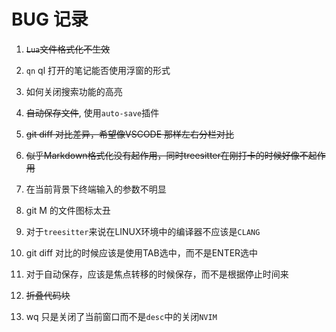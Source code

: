 # BUG 记录

1. ~~`Lua`文件格式化不生效~~

2. `qn` <leader>ql 打开的笔记能否使用浮窗的形式

3. 如何关闭搜索功能的高亮

4. ~~自动保存文件~~, 使用`auto-save`插件

5. ~~git diff 对比差异，希望像VSCODE 那样左右分栏对比~~

6. ~~似乎Markdown格式化没有起作用，同时treesitter在刚打卡的时候好像不起作用~~

7. 在当前背景下终端输入的参数不明显

8. git M 的文件图标太丑

9. 对于`treesitter`来说在LINUX环境中的编译器不应该是`CLANG`

10. git diff 对比的时候应该是使用TAB选中，而不是ENTER选中

11. 对于自动保存，应该是焦点转移的时候保存，而不是根据停止时间来

12. ~~折叠代码块~~

13. <leader>wq 只是关闭了当前窗口而不是`desc`中的关闭`NVIM`
